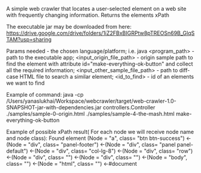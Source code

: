 A simple web crawler that locates a user-selected element on a web site with frequently changing information.
Returns the elements xPath

The executable jar may be downloaded from here:
https://drive.google.com/drive/folders/1iZ2FBxBIGRPtw8pTREOSn69B_GlqSTAM?usp=sharing

Params needed
<platform> - the chosen language/platform; i.e. java
<program_path> - path to the executable app;
<input_origin_file_path> - origin sample path to find the element with attribute id="make-everything-ok-button" and collect all the required information;
<input_other_sample_file_path> - path to diff-case HTML file to search a similar element;
<id_to_find> - id of an elements we want to find

Example of command:
 java -cp /Users/yanaslukhai/Workspace/webcrawler/target/web-crawler-1.0-SNAPSHOT-jar-with-dependencies.jar
 controllers.Controller
 ./samples/sample-0-origin.html
 ./samples/sample-4-the-mash.html
 make-everything-ok-button

Example of possible xPath result( For each node we will receive node name and node class):
Found element (Node = "a", class= "btn btn-success")
        <-(Node = "div", class= "panel-footer")
        <-(Node = "div", class= "panel panel-default")
        <-(Node = "div", class= "col-lg-8")
        <-(Node = "div", class= "row")
        <-(Node = "div", class= "")
        <-(Node = "div", class= "")
        <-(Node = "body", class= "")
        <-(Node = "html", class= "")
        <-#document



